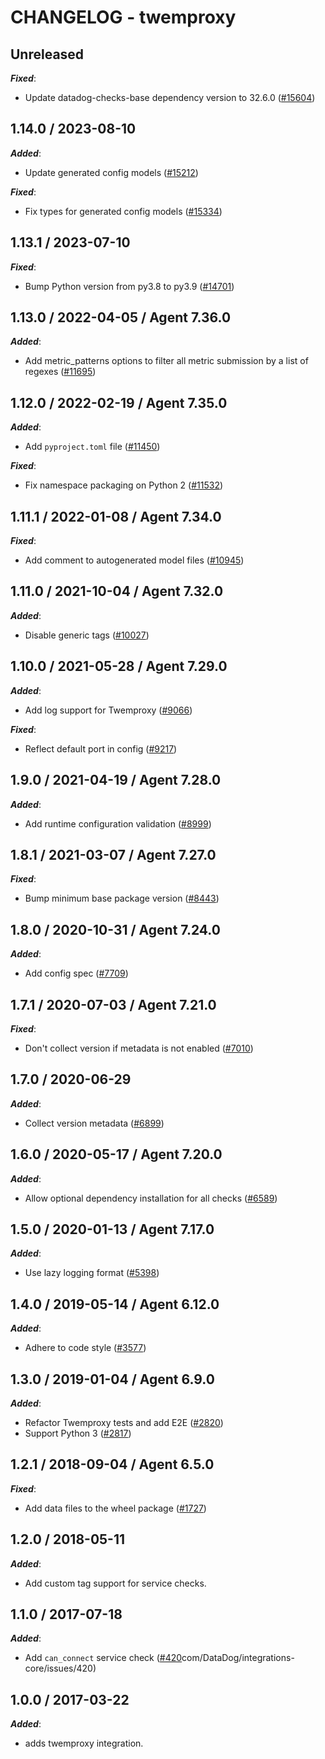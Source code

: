 # CHANGELOG - twemproxy

## Unreleased

***Fixed***:

* Update datadog-checks-base dependency version to 32.6.0 ([#15604](https://github.com/DataDog/integrations-core/pull/15604))

## 1.14.0 / 2023-08-10

***Added***:

* Update generated config models ([#15212](https://github.com/DataDog/integrations-core/pull/15212))

***Fixed***:

* Fix types for generated config models ([#15334](https://github.com/DataDog/integrations-core/pull/15334))

## 1.13.1 / 2023-07-10

***Fixed***:

* Bump Python version from py3.8 to py3.9 ([#14701](https://github.com/DataDog/integrations-core/pull/14701))

## 1.13.0 / 2022-04-05 / Agent 7.36.0

***Added***:

* Add metric_patterns options to filter all metric submission by a list of regexes ([#11695](https://github.com/DataDog/integrations-core/pull/11695))

## 1.12.0 / 2022-02-19 / Agent 7.35.0

***Added***:

* Add `pyproject.toml` file ([#11450](https://github.com/DataDog/integrations-core/pull/11450))

***Fixed***:

* Fix namespace packaging on Python 2 ([#11532](https://github.com/DataDog/integrations-core/pull/11532))

## 1.11.1 / 2022-01-08 / Agent 7.34.0

***Fixed***:

* Add comment to autogenerated model files ([#10945](https://github.com/DataDog/integrations-core/pull/10945))

## 1.11.0 / 2021-10-04 / Agent 7.32.0

***Added***:

* Disable generic tags ([#10027](https://github.com/DataDog/integrations-core/pull/10027))

## 1.10.0 / 2021-05-28 / Agent 7.29.0

***Added***:

* Add log support for Twemproxy ([#9066](https://github.com/DataDog/integrations-core/pull/9066))

***Fixed***:

* Reflect default port in config ([#9217](https://github.com/DataDog/integrations-core/pull/9217))

## 1.9.0 / 2021-04-19 / Agent 7.28.0

***Added***:

* Add runtime configuration validation ([#8999](https://github.com/DataDog/integrations-core/pull/8999))

## 1.8.1 / 2021-03-07 / Agent 7.27.0

***Fixed***:

* Bump minimum base package version ([#8443](https://github.com/DataDog/integrations-core/pull/8443))

## 1.8.0 / 2020-10-31 / Agent 7.24.0

***Added***:

* Add config spec ([#7709](https://github.com/DataDog/integrations-core/pull/7709))

## 1.7.1 / 2020-07-03 / Agent 7.21.0

***Fixed***:

* Don't collect version if metadata is not enabled ([#7010](https://github.com/DataDog/integrations-core/pull/7010))

## 1.7.0 / 2020-06-29

***Added***:

* Collect version metadata ([#6899](https://github.com/DataDog/integrations-core/pull/6899))

## 1.6.0 / 2020-05-17 / Agent 7.20.0

***Added***:

* Allow optional dependency installation for all checks ([#6589](https://github.com/DataDog/integrations-core/pull/6589))

## 1.5.0 / 2020-01-13 / Agent 7.17.0

***Added***:

* Use lazy logging format ([#5398](https://github.com/DataDog/integrations-core/pull/5398))

## 1.4.0 / 2019-05-14 / Agent 6.12.0

***Added***:

* Adhere to code style ([#3577](https://github.com/DataDog/integrations-core/pull/3577))

## 1.3.0 / 2019-01-04 / Agent 6.9.0

***Added***:

* Refactor Twemproxy tests and add E2E ([#2820](https://github.com/DataDog/integrations-core/pull/2820))
* Support Python 3 ([#2817](https://github.com/DataDog/integrations-core/pull/2817))

## 1.2.1 / 2018-09-04 / Agent 6.5.0

***Fixed***:

* Add data files to the wheel package ([#1727](https://github.com/DataDog/integrations-core/pull/1727))

## 1.2.0 / 2018-05-11

***Added***:

* Add custom tag support for service checks.

## 1.1.0 / 2017-07-18

***Added***:

* Add `can_connect` service check ([#420](https://github)com/DataDog/integrations-core/issues/420)

## 1.0.0 / 2017-03-22

***Added***:

* adds twemproxy integration.
